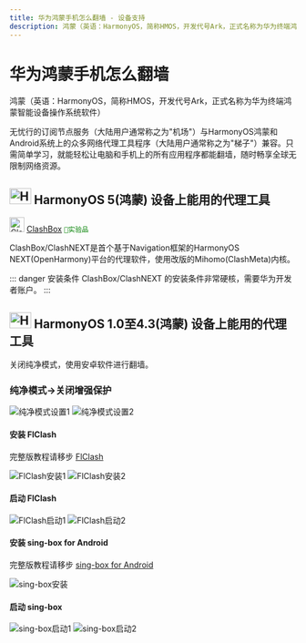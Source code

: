 ```yaml
---
title: 华为鸿蒙手机怎么翻墙 - 设备支持
description: 鸿蒙（英语：HarmonyOS，简称HMOS，开发代号Ark，正式名称为华为终端鸿蒙智能设备操作系统软件）
---
```


# 华为鸿蒙手机怎么翻墙

鸿蒙（英语：HarmonyOS，简称HMOS，开发代号Ark，正式名称为华为终端鸿蒙智能设备操作系统软件）

无忧行的订阅节点服务（大陆用户通常称之为"机场"）与HarmonyOS鸿蒙和Android系统上的众多网络代理工具程序（大陆用户通常称之为"梯子"）兼容。只需简单学习，就能轻松让电脑和手机上的所有应用程序都能翻墙，随时畅享全球无限制网络资源。

## <img src="/Jego/images/image_spaces_2FtaiByLw8cj0IZKJTlaiM_2Fuploads_2FhUBqYs4CpmMcueAi690m_2FHMOS_Logo_Icon_1.svg" width="38" height="28" alt="HarmonyOS图标"> HarmonyOS 5(鸿蒙) 设备上能用的代理工具

<img src="/Jego/images/image_spaces_2FtaiByLw8cj0IZKJTlaiM_2Fuploads_2F383xngX8wSAPFZZieolo_2FClashBox_2.png" width="26" height="26" alt="ClashBox图标"> [ClashBox](/tool/clashbox) <span style="color:green;">`🧪实验品`</span>

ClashBox/ClashNEXT是首个基于Navigation框架的HarmonyOS NEXT(OpenHarmony)平台的代理软件，使用改版的Mihomo(ClashMeta)内核。

::: danger 安装条件
ClashBox/ClashNEXT 的安装条件非常硬核，需要华为开发者账户。
:::

## <img src="/Jego/images/image_spaces_2FtaiByLw8cj0IZKJTlaiM_2Fuploads_2FhUBqYs4CpmMcueAi690m_2FHMOS_Logo_Icon_1.svg" width="38" height="28" alt="HarmonyOS图标"> HarmonyOS 1.0至4.3(鸿蒙) 设备上能用的代理工具

关闭纯净模式，使用安卓软件进行翻墙。

### 纯净模式->关闭增强保护

<img src="/Jego/images/image_spaces_2FtaiByLw8cj0IZKJTlaiM_2Fuploads_2FlOmPh9FmJQxTo1pm8Jsv_2FScreenshot_20250728_172057_com_android_settings_3.jpg" alt="纯净模式设置1"> <img src="/Jego/images/image_spaces_2FtaiByLw8cj0IZKJTlaiM_2Fuploads_2FDveGgHccNfs6rbpP0MDI_2FScreenshot_20250728_172103_com_huawei_security_privacycenter_1.jpg" alt="纯净模式设置2">

#### 安装 FlClash

完整版教程请移步 [FlClash](/tool/flclash)

<img src="/Jego/images/image_spaces_2FtaiByLw8cj0IZKJTlaiM_2Fuploads_2FvB9dTjQXfG9lDK06rDTM_2FScreenshot_20250728_172648_com_huawei_appmarket_2.jpg" alt="FlClash安装1"> <img src="/Jego/images/image_spaces_2FtaiByLw8cj0IZKJTlaiM_2Fuploads_2FVEv5M4JTvd9MvEupS01U_2FScreenshot_20250728_172334_com_huawei_appmarket_3.jpg" alt="FlClash安装2">

#### 启动 FlClash

<img src="/Jego/images/image_spaces_2FtaiByLw8cj0IZKJTlaiM_2Fuploads_2Ff2xMTCJIx7S7NuKXWdir_2FScreenshot_20250728_173020_com_android_vpndialogs_1.jpg" alt="FlClash启动1"> <img src="/Jego/images/image_spaces_2FtaiByLw8cj0IZKJTlaiM_2Fuploads_2FyvqWWA3WTAf2uBGdMeYD_2FScreenshot_20250728_173808_com_follow_clash_2.jpg" alt="FlClash启动2">

#### 安装 sing-box for Android

完整版教程请移步 [sing-box for Android](/tool/sing-boxforandroid)

<img src="/Jego/images/image_spaces_2FtaiByLw8cj0IZKJTlaiM_2Fuploads_2FyKRacwkMLGa4MTyzkLKF_2FScreenshot_20250728_173345_com_huawei_appmarket_3.jpg" alt="sing-box安装">

#### 启动 sing-box

<img src="/Jego/images/image_spaces_2FtaiByLw8cj0IZKJTlaiM_2Fuploads_2FBQfwN7xlCao01P3bCfBM_2FScreenshot_20250728_173617_com_android_vpndialogs_1.jpg" alt="sing-box启动1"> <img src="/Jego/images/image_spaces_2FtaiByLw8cj0IZKJTlaiM_2Fuploads_2Fq5glu31ZimAgjcxXLi5E_2FScreenshot_20250728_173755_io_nekohasekai_sfa_2.jpg" alt="sing-box启动2">
